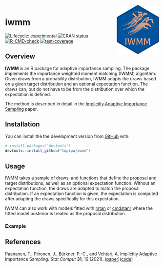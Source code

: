 
<!-- README.md is generated from README.Rmd. Please edit that file -->

<img src='man/figures/logo.png' align="right" height="160" />

# iwmm

<!-- badges: start -->

[![Lifecycle:
experimental](https://img.shields.io/badge/lifecycle-experimental-orange.svg)](https://www.tidyverse.org/lifecycle/#experimental)
[![CRAN
status](https://www.r-pkg.org/badges/version/iwmm)](https://CRAN.R-project.org/package=iwmm)
[![R-CMD-check](https://github.com/topipa/iwmm/actions/workflows/R-CMD-check.yaml/badge.svg)](https://github.com/topipa/iwmm/actions/workflows/R-CMD-check.yaml)
[![test-coverage](https://github.com/topipa/iwmm/actions/workflows/test-coverage.yaml/badge.svg)](https://github.com/topipa/iwmm/actions/workflows/test-coverage.yaml)
<!-- badges: end -->

## Overview

**IWMM** is an R package for adaptive importance sampling. The package
implements the importance weighted moment matching (IWMM) algorithm.
Given draws from a probability distribution, IWMM adapts the draws based
on a given target distribution and an optional expectation function. The
draws can, but do not have to be from the distribution over which the
expectation is defined.

The method is described in detail in the [Implicitly Adaptive Importance
Sampling](https://doi.org/10.1007/s11222-020-09982-2) paper.

## Installation

<!-- You can install the released version of iwmm from [CRAN](https://CRAN.R-project.org) with: -->
<!-- ``` r -->
<!-- install.packages("iwmm") -->
<!-- ``` -->
<!-- And the development version from [GitHub](https://github.com/) with: -->
<!-- ``` r -->
<!-- # install.packages("devtools") -->
<!-- devtools::install_github("topipa/iwmm") -->
<!-- ``` -->

You can install the the development version from
[GitHub](https://github.com/) with:

``` r
# install.packages("devtools")
devtools::install_github("topipa/iwmm")
```

<!-- ## Example -->
<!-- This is a basic example which shows you how to solve a common problem: -->
<!-- ```{r example} -->
<!-- library(iwmm) -->
<!-- ## basic example code -->
<!-- ``` -->
<!-- What is special about using `README.Rmd` instead of just `README.md`? You can include R chunks like so: -->
<!-- ```{r cars} -->
<!-- summary(cars) -->
<!-- ``` -->
<!-- You'll still need to render `README.Rmd` regularly, to keep `README.md` up-to-date. -->
<!-- You can also embed plots, for example: -->
<!-- ```{r pressure, echo = FALSE} -->
<!-- plot(pressure) -->
<!-- ``` -->
<!-- In that case, don't forget to commit and push the resulting figure files, so they display on GitHub! -->

## Usage

IWMM takes a sample of draws, and functions that define the proposal and
target distributions, as well as an optional expectation function.
Without an expectation function, the draws are adapted to match the
proposal distribution. If an expectation function is given, the
expectation is computed after adapting the draws specifically for this
expectation.

IWMM can also work with models fitted with
[rstan](https://github.com/stan-dev/rstan) or
[cmdstanr](https://github.com/stan-dev/cmdstanr) where the fitted model
posterior is treated as the proposal distribution.

### Example

## References

Paananen, T., Piironen, J., Bürkner, P.-C., and Vehtari, A. Implicitly
Adaptive Importance Sampling. *Stat Comput* **31**, 16 (2021).
([paper](https://doi.org/10.1007/s11222-020-09982-2))([code](https://github.com/topipa/iter-mm-paper))
